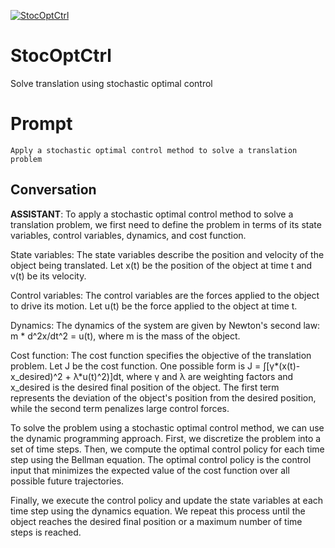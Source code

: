 
[![StocOptCtrl](https://flow-prompt-covers.s3.us-west-1.amazonaws.com/icon/realistic/real_9.png)]()
# StocOptCtrl 
Solve translation using stochastic optimal control

# Prompt

```
Apply a stochastic optimal control method to solve a translation problem
```

## Conversation

**ASSISTANT**: To apply a stochastic optimal control method to solve a translation problem, we first need to define the problem in terms of its state variables, control variables, dynamics, and cost function.



State variables: The state variables describe the position and velocity of the object being translated. Let x(t) be the position of the object at time t and v(t) be its velocity.



Control variables: The control variables are the forces applied to the object to drive its motion. Let u(t) be the force applied to the object at time t.



Dynamics: The dynamics of the system are given by Newton's second law: m * d^2x/dt^2 = u(t), where m is the mass of the object.



Cost function: The cost function specifies the objective of the translation problem. Let J be the cost function. One possible form is J = ∫[γ*(x(t)-x_desired)^2 + λ*u(t)^2)]dt, where γ and λ are weighting factors and x_desired is the desired final position of the object. The first term represents the deviation of the object's position from the desired position, while the second term penalizes large control forces.



To solve the problem using a stochastic optimal control method, we can use the dynamic programming approach. First, we discretize the problem into a set of time steps. Then, we compute the optimal control policy for each time step using the Bellman equation. The optimal control policy is the control input that minimizes the expected value of the cost function over all possible future trajectories.



Finally, we execute the control policy and update the state variables at each time step using the dynamics equation. We repeat this process until the object reaches the desired final position or a maximum number of time steps is reached.


